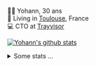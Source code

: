 <p>
  👨🏻 <bold>Yohann</bold>, 30 ans<br/>
  💼 Living in <a href="https://www.google.com/maps?q=toulouse">Toulouse</a>, France<br/>
  💻 CTO at <a href="https://trayvisor.com/">Trayvisor</a><br/>
</p>

<a href="https://github.com/anuraghazra/github-readme-stats"><img align="center" src="https://github-readme-stats-dviw-8taegaswk-yohann84ls-projects.vercel.app//api?username=yohann84L&show_icons=true&include_all_commits=true" alt="Yohann's github stats" /> </a>


<details>
  <summary>Some stats ...</summary><br/>
  

<!--START_SECTION:waka-->
![Code Time](http://img.shields.io/badge/Code%20Time-1%2C385%20hrs%2027%20mins-blue)

![Profile Views](http://img.shields.io/badge/Profile%20Views-0-blue)

**🐱 My GitHub Data** 

> 📦 441.0 kB Used in GitHub's Storage 
 > 
> 🏆 617 Contributions in the Year 2025
 > 
> 🚫 Not Opted to Hire
 > 
> 📜 26 Public Repositories 
 > 
> 🔑 21 Private Repositories 
 > 
**I'm an Early 🐤** 

```text
🌞 Morning                38792 commits       ███████░░░░░░░░░░░░░░░░░░   29.19 % 
🌆 Daytime                77363 commits       ███████████████░░░░░░░░░░   58.22 % 
🌃 Evening                16540 commits       ███░░░░░░░░░░░░░░░░░░░░░░   12.45 % 
🌙 Night                  181 commits         ░░░░░░░░░░░░░░░░░░░░░░░░░   00.14 % 
```
📅 **I'm Most Productive on Thursday** 

```text
Monday                   25772 commits       █████░░░░░░░░░░░░░░░░░░░░   19.40 % 
Tuesday                  24963 commits       █████░░░░░░░░░░░░░░░░░░░░   18.79 % 
Wednesday                26621 commits       █████░░░░░░░░░░░░░░░░░░░░   20.03 % 
Thursday                 26669 commits       █████░░░░░░░░░░░░░░░░░░░░   20.07 % 
Friday                   26437 commits       █████░░░░░░░░░░░░░░░░░░░░   19.90 % 
Saturday                 977 commits         ░░░░░░░░░░░░░░░░░░░░░░░░░   00.74 % 
Sunday                   1437 commits        ░░░░░░░░░░░░░░░░░░░░░░░░░   01.08 % 
```


📊 **This Week I Spent My Time On** 

```text
🕑︎ Time Zone: Europe/Paris

💬 Programming Languages: 
Image (svg)              11 hrs 31 mins      ███████████████████████░░   93.11 % 
Other                    51 mins             ██░░░░░░░░░░░░░░░░░░░░░░░   06.89 % 

🔥 Editors: 
Figma                    9 hrs 28 mins       ███████████████████░░░░░░   76.62 % 
Zed                      2 hrs 37 mins       █████░░░░░░░░░░░░░░░░░░░░   21.16 % 
Notes                    16 mins             █░░░░░░░░░░░░░░░░░░░░░░░░   02.22 % 

💻 Operating System: 
Mac                      12 hrs 22 mins      █████████████████████████   100.00 % 
```

**I Mostly Code in Python** 

```text
Python                   26 repos            ██████████████░░░░░░░░░░░   54.17 % 
Jupyter Notebook         4 repos             ██░░░░░░░░░░░░░░░░░░░░░░░   08.33 % 
JavaScript               3 repos             ██░░░░░░░░░░░░░░░░░░░░░░░   06.25 % 
HTML                     2 repos             █░░░░░░░░░░░░░░░░░░░░░░░░   04.17 % 
Shell                    1 repo              █░░░░░░░░░░░░░░░░░░░░░░░░   02.08 % 
```




 Last Updated on 05/10/2025 00:47:24 UTC
<!--END_SECTION:waka-->
